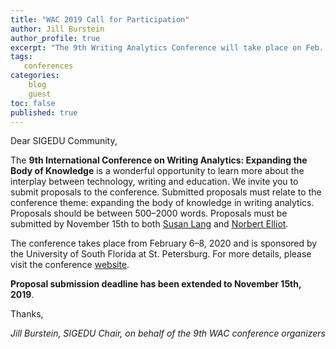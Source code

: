 ```yaml
---
title: "WAC 2019 Call for Participation"
author: Jill Burstein
author_profile: true
excerpt: "The 9th Writing Analytics Conference will take place on Feb. 6-8 at the University of South Florida."
tags:
   conferences
categories:
    blog
    guest
toc: false
published: true
---
```


Dear SIGEDU Community,

The **9th International Conference on Writing Analytics: Expanding the Body of Knowledge** is a wonderful opportunity to learn more about the interplay between technology, writing and education. We invite you to submit proposals to the conference. Submitted proposals must relate to the conference theme: expanding the body of knowledge in writing analytics. Proposals should be between 500&ndash;2000 words. Proposals must be submitted by November 15th to both [Susan Lang](mailto:lang.543@osu.edu) and [Norbert Elliot](mailto:nelliot3@usf.edu).

The conference takes place from February 6&ndash;8, 2020 and is sponsored by the University of South Florida at St. Petersburg. For more details, please visit the conference [website](https://writinganalytics.colostate.edu/). 

**Proposal submission deadline has been extended to November 15th, 2019**.


Thanks,

*Jill Burstein, SIGEDU Chair, on behalf of the 9th WAC conference organizers*
